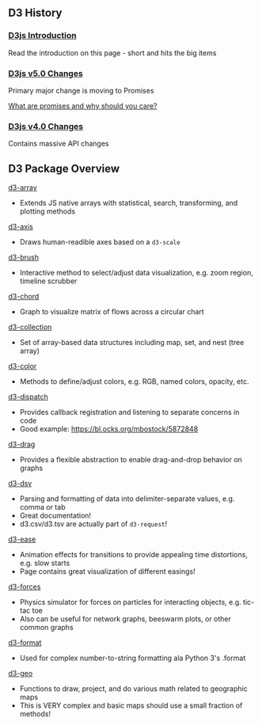 ## D3 History

### [D3js Introduction](https://d3js.org)
Read the introduction on this page - short and hits the big items


### [D3js v5.0 Changes](https://github.com/d3/d3/blob/master/CHANGES.md#changes-in-d3-50)
Primary major change is moving to Promises

[What are promises and why should you care?](https://developer.mozilla.org/en-US/docs/Web/JavaScript/Guide/Using_promises)


### [D3js v4.0 Changes](https://github.com/d3/d3/blob/master/CHANGES.md#changes-in-d3-40)
Contains massive API changes


## D3 Package Overview

[d3-array](https://github.com/d3/d3-array/blob/master/README.md)
 - Extends JS native arrays with statistical, search, transforming, and plotting methods

[d3-axis](https://github.com/d3/d3-axis/blob/master/README.md)
 - Draws human-readible axes based on a `d3-scale`

[d3-brush](https://github.com/d3/d3-brush/blob/master/README.md)
 - Interactive method to select/adjust data visualization, e.g. zoom region, timeline scrubber

[d3-chord](https://github.com/d3/d3-chord/blob/master/README.md)
 - Graph to visualize matrix of flows across a circular chart

[d3-collection](https://github.com/d3/d3-collection/blob/master/README.md)
 - Set of array-based data structures including map, set, and nest (tree array)

[d3-color](https://github.com/d3/d3-color/blob/master/README.md)
 - Methods to define/adjust colors, e.g. RGB, named colors, opacity, etc.

[d3-dispatch](https://github.com/d3/d3-dispatch/blob/master/README.md)
 - Provides callback registration and listening to separate concerns in code
 - Good example: https://bl.ocks.org/mbostock/5872848

[d3-drag](https://github.com/d3/d3-drag/blob/master/README.md)
 - Provides a flexible abstraction to enable drag-and-drop behavior on graphs

[d3-dsv](https://github.com/d3/d3-dsv/blob/master/README.md)
 - Parsing and formatting of data into delimiter-separate values, e.g. comma or tab
 - Great documentation!
 - d3.csv/d3.tsv are actually part of `d3-request`!

[d3-ease](https://github.com/d3/d3-ease/blob/master/README.md)
 - Animation effects for transitions to provide appealing time distortions, e.g. slow starts
 - Page contains great visualization of different easings!

[d3-forces](https://github.com/d3/d3-force/blob/master/README.md)
 - Physics simulator for forces on particles for interacting objects, e.g. tic-tac toe
 - Also can be useful for network graphs, beeswarm plots, or other common graphs

[d3-format](https://github.com/d3/d3-format/blob/master/README.md)
 - Used for complex number-to-string formatting ala Python 3's .format

[d3-geo](https://github.com/d3/d3-geo/blob/master/README.md)
 - Functions to draw, project, and do various math related to geographic maps
 - This is VERY complex and basic maps should use a small fraction of methods!
